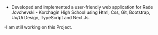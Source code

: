 - Developed and implemented a user-friendly web application for Rade Jovchevski - Korchagin High School using Html, Css, Git, Bootstrap, Ux/Ui Design, TypeScript and Next.Js.

-I am still working on this Project.

